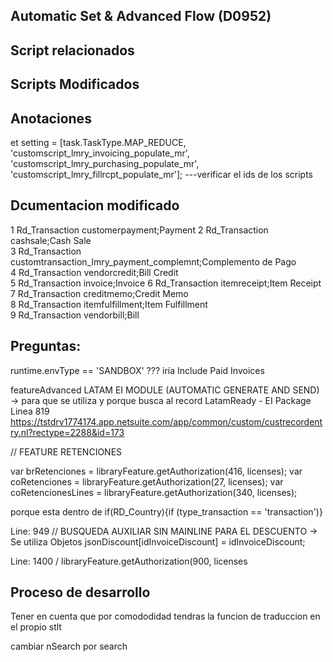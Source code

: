 ## Automatic Set & Advanced Flow (D0952)


## Script relacionados


## Scripts Modificados


## Anotaciones 

et setting = [task.TaskType.MAP_REDUCE, 'customscript_lmry_invoicing_populate_mr', 'customscript_lmry_purchasing_populate_mr', 'customscript_lmry_fillrcpt_populate_mr'];
---verificar el ids de los scripts 
## Dcumentacion modificado







1	Rd_Transaction	    customerpayment;Payment	
2	Rd_Transaction		cashsale;Cash Sale	
3	Rd_Transaction		customtransaction_lmry_payment_complemnt;Complemento de Pago	
4	Rd_Transaction		vendorcredit;Bill Credit	
5	Rd_Transaction		invoice;Invoice	
6	Rd_Transaction		itemreceipt;Item Receipt	
7	Rd_Transaction		creditmemo;Credit Memo	
8	Rd_Transaction		itemfulfillment;Item Fulfillment	
9	Rd_Transaction		vendorbill;Bill



## Preguntas:
runtime.envType == 'SANDBOX' ??? iría
Include Paid Invoices

featureAdvanced
	LATAM EI MODULE (AUTOMATIC GENERATE AND SEND) -> para que se utiliza y porque busca al record LatamReady - EI Package 
	Linea 819
https://tstdrv1774174.app.netsuite.com/app/common/custom/custrecordentry.nl?rectype=2288&id=173 


// FEATURE RETENCIONES

var brRetenciones = libraryFeature.getAuthorization(416, licenses);
var coRetenciones = libraryFeature.getAuthorization(27, licenses);
var coRetencionesLines = libraryFeature.getAuthorization(340, licenses);


porque esta dentro de if(RD_Country){if (type_transaction == 'transaction')}

Line: 949 // BUSQUEDA AUXILIAR SIN MAINLINE PARA EL DESCUENTO -> Se utiliza
Objetos
	jsonDiscount[idInvoiceDiscount] = idInvoiceDiscount;
	
	
Line: 1400 /	libraryFeature.getAuthorization(900, licenses


## Proceso de desarrollo

Tener en cuenta que por comododidad tendras la funcion de traduccion en el propio stlt

cambiar nSearch por search




